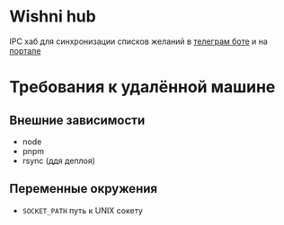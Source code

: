 # Wishni hub
IPC хаб для синхронизации списков желаний в [телеграм боте](bot/README.md) и на [портале](portal/README.md)

# Требования к удалённой машине
## Внешние зависимости
- node
- pnpm
- rsync (ддя деплоя)

## Переменные окружения
- `SOCKET_PATH` путь к UNIX сокету
